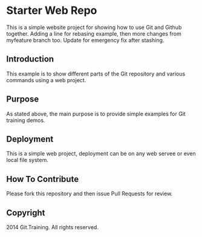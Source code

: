 # Starter Web Repo

This is a simple website project for showing how to use Git and Github together.  Adding a line for rebasing example, then more changes from myfeature branch too. Update for emergency fix after stashing.

## Introduction

This example is to show different parts of the Git repository and various commands using a web project.
## Purpose

As stated above, the main purpose is to provide simple examples for Git training demos.

## Deployment

This is a simple web project, deployment can be on any web servee or even local file system.

## How To Contribute

Please fork this repository and then issue Pull Requests for review.

## Copyright

2014 Git.Training. All rights reserved.